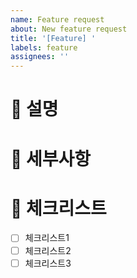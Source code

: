 ```yaml
---
name: Feature request
about: New feature request
title: '[Feature] '
labels: feature
assignees: ''
---
```


# 📘 설명

# 📗 세부사항

# 📙 체크리스트

- [ ] 체크리스트1
- [ ] 체크리스트2
- [ ] 체크리스트3
